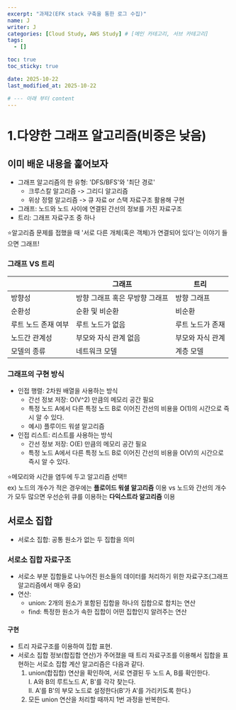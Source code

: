 ```yaml
---
excerpt: "과제2(EFK stack 구축을 통한 로그 수집)"
name: J
writer: J
categories: [Cloud Study, AWS Study] # [메인 카테고리, 서브 카테고리]
tags:
  - []

toc: true
toc_sticky: true

date: 2025-10-22
last_modified_at: 2025-10-22

# --- 아래 부터 content
---
```

# 1.다양한 그래프 알고리즘(비중은 낮음)
## 이미 배운 내용을 훑어보자
- 그래프 알고리즘의 한 유형: 'DFS/BFS'와 '최단 경로'
    - 크루스칼 알고리즘 -> 그리디 알고리즘
    - 위상 정렬 알고리즘 -> 큐 자료 or 스택 자료구조 활용해 구현
- 그래프: 노드와 노드 사이에 연결된 간선의 정보를 가진 자료구조<br>
- 트리: 그래프 자료구조 중 하나

⭐알고리즘 문제를 접했을 때 '서로 다른 개체(혹은 객체)가 연결되어 있다'는 이야기 들으면 그래프!
### 그래프 VS 트리

|       |     그래프|트리|
|-------|-------------|----|
|방향성|방향 그래프 혹은 무방향 그래프| 방향 그래프|
|순환성|순환 및 비순환|비순환|
|루트 노드 존재 여부|루트 노드가 없음|루트 노드가 존재|
|노드간 관계성|부모와 자식 관계 없음|부모와 자식 관계|
|모델의 종류|네트워크 모델|계층 모델|

### 그래프의 구현 방식
- 인접 행렬: 2차원 배열을 사용하는 방식
    - 간선 정보 저장: O(V^2) 만큼의 메모리 공간 필요
    - 특정 노드 A에서 다른 특정 노드 B로 이어진 간선의 비용을 O(1)의 시간으로 즉시 알 수 있다.
    - 예시) 플루이드 워셜 알고리즘
- 인접 리스트: 리스트를 사용하는 방식
    - 간선 정보 저장: O(E) 만큼의 메모리 공간 필요
    - 특정 노드 A에서 다른 특정 노드 B로 이어진 간선의 비용을 O(V)의 시간으로 즉시 알 수 있다.<br>

⭐메모리와 시간을 염두에 두고 알고리즘 선택!!<br>
ex) 노드의 개수가 적은 경우에는 **플로이드 워셜 알고리즘** 이용 vs 노드와 간선의 개수가 모두 많으면 우선순위 큐를 이용하는 **다익스트라 알고리즘** 이용

## 서로소 집합
- 서로소 집합: 공통 원소가 없는 두 집합을 의미
### 서로소 집합 자료구조
- 서로소 부분 집합들로 나누어진 원소들의 데이터를 처리하기 위한 자료구조(그래프 알고리즘에서 매우 중요)
- 연산: 
    - union: 2개의 원소가 포함된 집합을 하나의 집합으로 합치는 연산
    - find: 특정한 원소가 속한 집합이 어떤 집합인지 알려주는 연산

#### 구현
- 트리 자료구조를 이용하여 집합 표현.
- 서로소 집합 정보(합집합 연산)가 주어졌을 때 트리 자료구조를 이용해서 집합을 표현하는 서로소 집합 계산 알고리즘은 다음과 같다.<br>
    1. union(합집합) 연산을 확인하여, 서로 연결된 두 노드 A, B를 확인한다.<br>
        I. A와 B의 루트노드 A', B'를 각각 찾는다.<br>
        II. A'를 B'의 부모 노드로 설정한다(B'가 A'를 가리키도록 한다.)
    2. 모든 union 연산을 처리할 때까지 1번 과정을 반복한다.